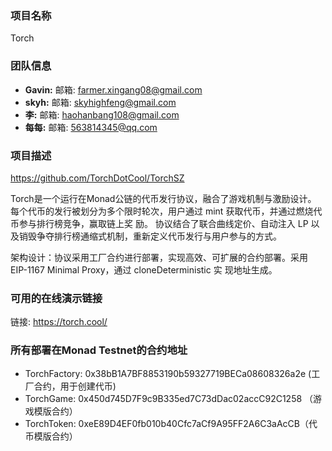 ### 项目名称
Torch
### 团队信息
- **Gavin:** 邮箱:  farmer.xingang08@gmail.com
- **skyh:** 邮箱: skyhighfeng@gmail.com
- **李:** 邮箱: haohanbang108@gmail.com
- **每每:** 邮箱: 563814345@qq.com
### 项目描述
https://github.com/TorchDotCool/TorchSZ

Torch是⼀个运⾏在Monad公链的代币发⾏协议，融合了游戏机制与激励设计。
每个代币的发⾏被划分为多个限时轮次，⽤户通过 mint 获取代币，并通过燃烧代币参与排⾏榜竞争，赢取链上奖
励。
协议结合了联合曲线定价、⾃动注⼊ LP 以及销毁争夺排⾏榜通缩式机制，重新定义代币发⾏与⽤户参与的⽅式。

架构设计：协议采⽤工厂合约进行部署，实现⾼效、可扩展的合约部署。采⽤ EIP-1167 Minimal Proxy，通过 cloneDeterministic 实
现地址⽣成。

### 可用的在线演示链接
链接: https://torch.cool/

### 所有部署在Monad Testnet的合约地址
- TorchFactory: 0x38bB1A7BF8853190b59327719BECa08608326a2e (工厂合约，用于创建代币)
- TorchGame: 0x450d745D7F9c9B335ed7C73dDac02accC92C1258 （游戏模版合约）
- TorchToken: 0xeE89D4EF0fb010b40Cfc7aCf9A95FF2A6C3aAcCB（代币模版合约）

